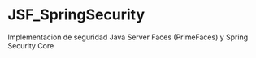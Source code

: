 JSF_SpringSecurity
==================

Implementacion de seguridad Java Server Faces (PrimeFaces) y Spring Security Core
